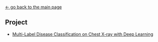 [<- go back to the main page](../README.md)

## Project
- [Multi-Label Disease Classification on Chest X-ray with Deep Learning](chestxray/README.md)
